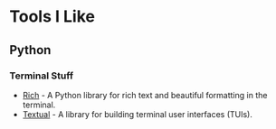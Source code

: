 # Tools I Like


## Python

### Terminal Stuff
- [Rich](https://github.com/willmcgugan/rich) - A Python library for rich text and beautiful formatting in the terminal.
- [Textual](https://github.com/willmcgugan/textual) - A library for building terminal user interfaces (TUIs).
